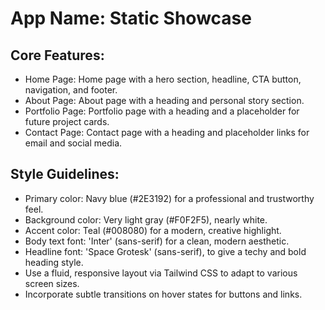 # **App Name**: Static Showcase

## Core Features:

- Home Page: Home page with a hero section, headline, CTA button, navigation, and footer.
- About Page: About page with a heading and personal story section.
- Portfolio Page: Portfolio page with a heading and a placeholder for future project cards.
- Contact Page: Contact page with a heading and placeholder links for email and social media.

## Style Guidelines:

- Primary color: Navy blue (#2E3192) for a professional and trustworthy feel.
- Background color: Very light gray (#F0F2F5), nearly white.
- Accent color: Teal (#008080) for a modern, creative highlight.
- Body text font: 'Inter' (sans-serif) for a clean, modern aesthetic.
- Headline font: 'Space Grotesk' (sans-serif), to give a techy and bold heading style.
- Use a fluid, responsive layout via Tailwind CSS to adapt to various screen sizes.
- Incorporate subtle transitions on hover states for buttons and links.